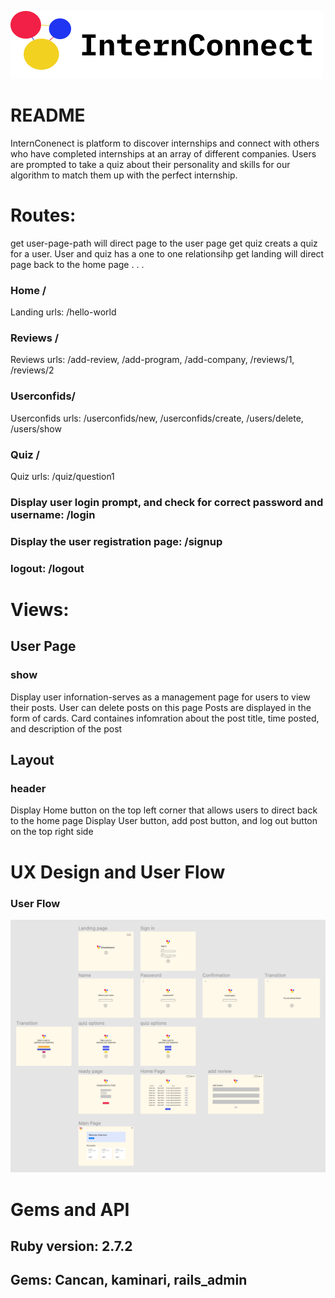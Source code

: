 ![Image description](https://github.com/cindyhou0210/InternConnect/blob/main/app/assets/images/Group_8.png)
# README
InternConenect is platform to discover internships and connect with others who have completed internships at an array of different companies. 
Users are prompted to take a quiz about their personality and skills for our algorithm to match them up with the perfect internship.

# Routes:
get user-page-path will direct page to the user page 
get quiz creats a quiz for a user. User and quiz has a one to one relationsihp
get landing will direct page back to the home page
.
.
.
### Home /
Landing urls: /hello-world

### Reviews /
Reviews urls: /add-review, /add-program, /add-company, /reviews/1, /reviews/2

### Userconfids/
Userconfids urls: /userconfids/new, /userconfids/create, /users/delete, /users/show

### Quiz /
Quiz urls: /quiz/question1


### Display user login prompt, and check for correct password and username: /login

### Display the user registration page: /signup
### logout: /logout




# Views:
## User Page
### show
Display user infornation-serves as a management page for users to view their posts. User can delete posts on this page
Posts are displayed in the form of cards. Card containes infomration about the post title, time posted, and description of the post

## Layout
### header
Display Home button on the top left corner that allows users to direct back to the home page
Display User button, add post button, and log out button on the top right side 

# UX Design and User Flow

### User Flow

![Image description](https://github.com/cindyhou0210/InternConnect/blob/main/app/assets/images/UX_Flow.png)


# Gems and API
## Ruby version: 2.7.2

## Gems: Cancan, kaminari, rails_admin
